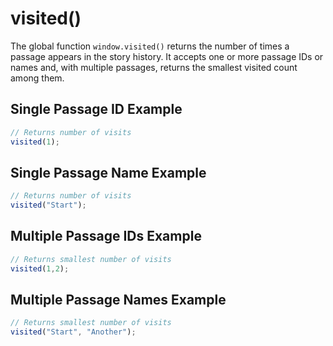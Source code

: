 # visited()

The global function `window.visited()` returns the number of times a passage appears in the story history. It accepts one or more passage IDs or names and, with multiple passages, returns the smallest visited count among them.

## Single Passage ID Example

```javascript
// Returns number of visits
visited(1);
```

## Single Passage Name Example

```javascript
// Returns number of visits
visited("Start");
```

## Multiple Passage IDs Example

```javascript
// Returns smallest number of visits
visited(1,2);
```

## Multiple Passage Names Example

```javascript
// Returns smallest number of visits
visited("Start", "Another");
```
